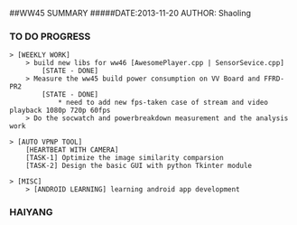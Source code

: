 ##WW45 SUMMARY
#####DATE:2013-11-20	AUTHOR: Shaoling

### TO DO PROGRESS
	> [WEEKLY WORK]
		> build new libs for ww46 [AwesomePlayer.cpp | SensorSevice.cpp]
			[STATE - DONE]
		> Measure the ww45 build power consumption on VV Board and FFRD-PR2
			[STATE - DONE]
				* need to add new fps-taken case of stream and video playback 1080p 720p 60fps
		> Do the socwatch and powerbreakdown measurement and the analysis work

	> [AUTO VPNP TOOL]
		[HEARTBEAT WITH CAMERA]
		[TASK-1] Optimize the image similarity comparsion
		[TASK-2] Design the basic GUI with python Tkinter module

	> [MISC]
		> [ANDROID LEARNING] learning android app development

### HAIYANG

